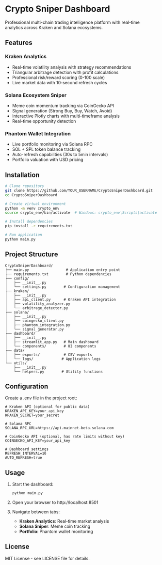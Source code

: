﻿# Crypto Sniper Dashboard

Professional multi-chain trading intelligence platform with real-time analytics across Kraken and Solana ecosystems.

## Features

### Kraken Analytics
- Real-time volatility analysis with strategy recommendations
- Triangular arbitrage detection with profit calculations
- Professional risk/reward scoring (0-100 scale)
- Live market data with 10-second refresh cycles

### Solana Ecosystem Sniper  
- Meme coin momentum tracking via CoinGecko API
- Signal generation (Strong Buy, Buy, Watch, Avoid)
- Interactive Plotly charts with multi-timeframe analysis
- Real-time opportunity detection

### Phantom Wallet Integration
- Live portfolio monitoring via Solana RPC
- SOL + SPL token balance tracking
- Auto-refresh capabilities (30s to 5min intervals)
- Portfolio valuation with USD pricing

## Installation

```bash
# Clone repository
git clone https://github.com/YOUR_USERNAME/CryptoSniperDashboard.git
cd CryptoSniperDashboard

# Create virtual environment
python -m venv crypto_env
source crypto_env/bin/activate  # Windows: crypto_env\Scripts\activate

# Install dependencies
pip install -r requirements.txt

# Run application
python main.py
```

## Project Structure

```
CryptoSniperDashboard/
├── main.py                 # Application entry point
├── requirements.txt        # Python dependencies
├── config/
│   ├── __init__.py
│   └── settings.py        # Configuration management
├── kraken/
│   ├── __init__.py
│   ├── api_client.py      # Kraken API integration
│   ├── volatility_analyzer.py
│   └── arbitrage_detector.py
├── solana/
│   ├── __init__.py
│   ├── coingecko_client.py
│   ├── phantom_integration.py
│   └── signal_generator.py
├── dashboard/
│   ├── __init__.py
│   ├── streamlit_app.py   # Main dashboard
│   └── components/        # UI components
├── data/
│   ├── exports/           # CSV exports
│   └── logs/             # Application logs
└── utils/
    ├── __init__.py
    └── helpers.py        # Utility functions
```

## Configuration

Create a .env file in the project root:

```env
# Kraken API (optional for public data)
KRAKEN_API_KEY=your_api_key
KRAKEN_SECRET=your_secret

# Solana RPC
SOLANA_RPC_URL=https://api.mainnet-beta.solana.com

# CoinGecko API (optional, has rate limits without key)
COINGECKO_API_KEY=your_api_key

# Dashboard settings
REFRESH_INTERVAL=10
AUTO_REFRESH=true
```

## Usage

1. Start the dashboard:
   ```bash
   python main.py
   ```

2. Open your browser to http://localhost:8501

3. Navigate between tabs:
   - **Kraken Analytics**: Real-time market analysis
   - **Solana Sniper**: Meme coin tracking
   - **Portfolio**: Phantom wallet monitoring

## License

MIT License - see LICENSE file for details.